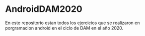 # AndroidDAM2020
En este repositorio estan todos los ejercicios que se realizaron en porgramacion android en el ciclo de DAM en el año 2020.
